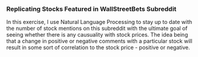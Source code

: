 ### Replicating Stocks Featured in WallStreetBets Subreddit

In this exercise, I use Natural Language Processing to stay up to date with the number of stock mentions on this subreddit with the ultimate goal of seeing whether there is any causuality with stock prices. The idea being that a change in positive or negative comments with a particular stock will result in some sort of correlation to the stock price - positive or negative.